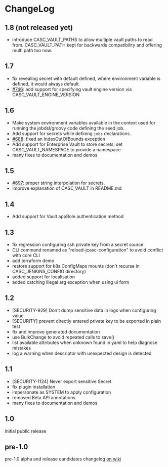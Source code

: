 # ChangeLog

## 1.8 (not released yet)
- introduce CASC_VAULT_PATHS to allow multiple vault paths to read from. CASC_VAULT_PATH kept for backwards compatibility and offering multi path too now.

## 1.7

- fix revealing secret with default defined, where environment variable is defined, it would always default.
- [#746](https://github.com/jenkinsci/configuration-as-code-plugin/issues/746): add support for specifying vault engine version via CASC_VAULT_ENGINE_VERSION

## 1.6

- Make system environment variables available in the context used for running the jobdsl/groovy code defining the seed job.
- Add support for secrets while defining `jobs` declarations.
- [#688](https://github.com/jenkinsci/configuration-as-code-plugin/issues/688): fixed an IndexOutOfBounds exception
- Add support for Enterprise Vault to store secrets; set CASC_VAULT_NAMESPACE to provide a namespace
- many fixes to documentation and demos

## 1.5

- [#697](https://github.com/jenkinsci/configuration-as-code-plugin/issues/697): proper string interpolation for secrets.
- Improve explanation of CASC_VAULT in README.md

## 1.4

- Add support for Vault appRole authentication method

## 1.3

- fix regression configuring ssh private key from a secret source
- CLI command renamed as "reload-jcasc-configuration" to avoid conflict with core CLI
- add terraform demo
- restore support for k8s ConfigMaps mounts (don't recurse in CASC_JENKINS_CONFIG directory)
- added support for localisation
- added catching illegal arg exception when using ui form

## 1.2

- [SECURITY-929] Don't dump sensitive data in logs when configuring value
- [SECURITY] prevent directly entered private key to be exported in plain test
- fix and improve generated documentation
- use BulkChange to avoid repeated calls to save()
- list available attributes when unknown found in yaml to help diagnose mistakes
- log a warning when descriptor with unexpected design is detected

## 1.1

- [SECURITY-1124] Never export sensitive Secret
- fix plugin installation
- impersonate as SYSTEM to apply configuration
- removed Beta API annotations
- many fixes to documentation and demos

## 1.0

Initial public release

## pre-1.0

pre-1.0 alpha and release candidates changelog [on wiki](https://wiki.jenkins.io/display/JENKINS/Configuration+as+Code+Plugin)
